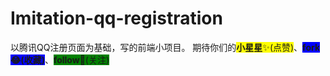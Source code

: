 # Imitation-qq-registration
以腾讯QQ注册页面为基础，写的前端小项目。
期待你们的<span style="background-color:yellow"><b>小星星</b>✨(点赞)</span>、<span style="background-color:blue"><b>fork😂(收藏)</b></span>、<span style="background-color:green"><b>follow</b>💋(关注)</span>
